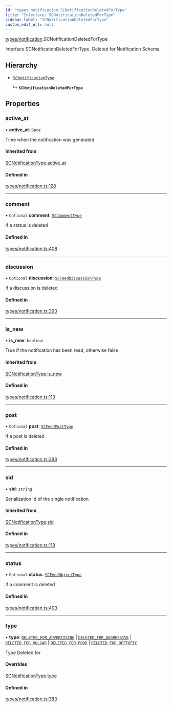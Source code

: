 ```yaml
---
id: "types_notification.SCNotificationDeletedForType"
title: "Interface: SCNotificationDeletedForType"
sidebar_label: "SCNotificationDeletedForType"
custom_edit_url: null
---
```


[types/notification](../modules/types_notification.md).SCNotificationDeletedForType

Interface SCNotificationDeletedForType.
Deleted for Notification Schema.

## Hierarchy

- [`SCNotificationType`](types_notification.SCNotificationType.md)

  ↳ **`SCNotificationDeletedForType`**

## Properties

### active\_at

• **active\_at**: `Date`

Time when the notification was generated

#### Inherited from

[SCNotificationType](types_notification.SCNotificationType.md).[active_at](types_notification.SCNotificationType.md#active_at)

#### Defined in

[types/notification.ts:128](https://github.com/selfcommunity/community-ui/blob/a7bfc2b/packages/sc-core/src/types/notification.ts#L128)

___

### comment

• `Optional` **comment**: [`SCCommentType`](types_comment.SCCommentType.md)

If a status is deleted

#### Defined in

[types/notification.ts:408](https://github.com/selfcommunity/community-ui/blob/a7bfc2b/packages/sc-core/src/types/notification.ts#L408)

___

### discussion

• `Optional` **discussion**: [`SCFeedDiscussionType`](types_feed.SCFeedDiscussionType.md)

If a discussion is deleted

#### Defined in

[types/notification.ts:393](https://github.com/selfcommunity/community-ui/blob/a7bfc2b/packages/sc-core/src/types/notification.ts#L393)

___

### is\_new

• **is\_new**: `boolean`

True if the notification has been read, otherwise false

#### Inherited from

[SCNotificationType](types_notification.SCNotificationType.md).[is_new](types_notification.SCNotificationType.md#is_new)

#### Defined in

[types/notification.ts:113](https://github.com/selfcommunity/community-ui/blob/a7bfc2b/packages/sc-core/src/types/notification.ts#L113)

___

### post

• `Optional` **post**: [`SCFeedPostType`](types_feed.SCFeedPostType.md)

If a post is deleted

#### Defined in

[types/notification.ts:398](https://github.com/selfcommunity/community-ui/blob/a7bfc2b/packages/sc-core/src/types/notification.ts#L398)

___

### sid

• **sid**: `string`

Serialization id of the single notification

#### Inherited from

[SCNotificationType](types_notification.SCNotificationType.md).[sid](types_notification.SCNotificationType.md#sid)

#### Defined in

[types/notification.ts:118](https://github.com/selfcommunity/community-ui/blob/a7bfc2b/packages/sc-core/src/types/notification.ts#L118)

___

### status

• `Optional` **status**: [`SCFeedObjectType`](types_feed.SCFeedObjectType.md)

If a comment is deleted

#### Defined in

[types/notification.ts:403](https://github.com/selfcommunity/community-ui/blob/a7bfc2b/packages/sc-core/src/types/notification.ts#L403)

___

### type

• **type**: [`DELETED_FOR_ADVERTISING`](../enums/types_notification.SCNotificationTypologyType.md#deleted_for_advertising) \| [`DELETED_FOR_AGGRESSIVE`](../enums/types_notification.SCNotificationTypologyType.md#deleted_for_aggressive) \| [`DELETED_FOR_VULGAR`](../enums/types_notification.SCNotificationTypologyType.md#deleted_for_vulgar) \| [`DELETED_FOR_POOR`](../enums/types_notification.SCNotificationTypologyType.md#deleted_for_poor) \| [`DELETED_FOR_OFFTOPIC`](../enums/types_notification.SCNotificationTypologyType.md#deleted_for_offtopic)

Type Deleted for

#### Overrides

[SCNotificationType](types_notification.SCNotificationType.md).[type](types_notification.SCNotificationType.md#type)

#### Defined in

[types/notification.ts:383](https://github.com/selfcommunity/community-ui/blob/a7bfc2b/packages/sc-core/src/types/notification.ts#L383)
